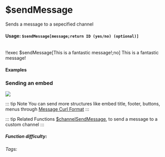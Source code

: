 # $sendMessage
Sends a message to a sepecified channel

#### Usage: `$sendMessage[message;return ID (yes/no) (optional)]`
<br/>
<discord-messages>
	<discord-message :bot="false" role-color="#ffcc9a" author="Member">
		!!exec $sendMessage[This is a fantastic message!;no]
	</discord-message>
	<discord-message :bot="true" role-color="#0099ff" author="Custom Command" avatar="https://media.discordapp.net/avatars/725721249652670555/781224f90c3b841ba5b40678e032f74a.webp">
		This is a fantastic message!
	</discord-message>
</discord-messages>

#### Examples
### Sending an embed
![](https://i.imgur.com/A7UbSpj.png)

::: tip Note
You can send more structures like embed title, footer, buttons, menus through [Message Curl Format](../CodeReferences/ref.message_curl_format.md)
:::

::: tip Related Functions
[$channelSendMessage](../Message/channelSendMessage.md), to send a message to a custom channel
:::


##### Function difficulty: <Badge type="warning" text="Medium" vertical="middle" /> 
###### Tags: <Badge type="tip" text="Send" vertical="middle" /> <Badge type="tip" text="Message" vertical="middle" /> <Badge type="tip" text="ChannelUsed" vertical="middle" /> <Badge type="tip" text="Messages" vertical="middle" />

